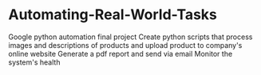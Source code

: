 # Automating-Real-World-Tasks

Google python automation final project
Create python scripts that process images and descriptions of products and upload product to company's online website
Generate a pdf report and send via email
Monitor the system's health
